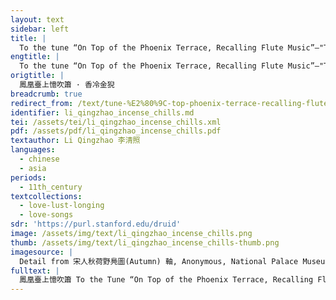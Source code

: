 ```yaml
---
layout: text
sidebar: left
title: |
  To the tune “On Top of the Phoenix Terrace, Recalling Flute Music”—"The incense chills in the golden lion | 鳳凰臺上憶吹簫 · 香冷金猊
engtitle: |
  To the tune “On Top of the Phoenix Terrace, Recalling Flute Music”—"The incense chills in the golden lion
origtitle: |
  鳳凰臺上憶吹簫 · 香冷金猊
breadcrumb: true
redirect_from: /text/tune-%E2%80%9C-top-phoenix-terrace-recalling-flute-music%E2%80%9D%E2%80%94-incense-chills-golden-lion
identifier: li_qingzhao_incense_chills.md
tei: /assets/tei/li_qingzhao_incense_chills.xml
pdf: /assets/pdf/li_qingzhao_incense_chills.pdf
textauthor: Li Qingzhao 李清照
languages:
  - chinese
  - asia
periods:
  - 11th_century
textcollections:
  - love-lust-longing
  - love-songs
sdr: 'https://purl.stanford.edu/druid'
image: /assets/img/text/li_qingzhao_incense_chills.png
thumb: /assets/img/text/li_qingzhao_incense_chills-thumb.png
imagesource: |
  Detail from 宋人秋荷野鳧圖(Autumn) 軸, Anonymous, National Palace Museum, Accession Number: K2A000205N000000000PAA [Public Domain]
fulltext: |
  鳳凰臺上憶吹簫 To the Tune “On Top of the Phoenix Terrace, Recalling Flute Music” 香冷金猊 The incense chills in the golden lion; 被翻紅浪 the quilt stirs, a red wave. 起來慵自梳頭 I rise up, too listless to comb my hair. 任寶奩塵滿 I leave my jewel box covered with dust; 日上簾鉤 sunlight ascends the curtain hook. 生怕離懷別苦 I only fear the parting pains and farewell bitterness; 多少事 how much has happened? 欲說還休 I am about to say but refrain. 新來瘦 Recently, I have slimmed down. 非干病酒 It has nothing to do with drunken sickness, 不是悲秋 or autumn sorrow. 休休 Don’t, don’t; 這回去也 this time he will surely go. 千萬遍陽關 Even if I sing the “Yangguan” tune ten times, countless times, 也則難留 it is still hard to make him stay. 念武陵人遠 I will yearn for my loved one faraway. 煙鎖秦樓 Mists will lock up the Qin tower; 唯有樓前流水 only the running water in front of the tower 應念我 will remember me 終日凝眸 staring at it all day. 凝眸處 At the spot where I stare, 從今又添 from now on, there will be 一段新愁 another layer of new sorrow.
---
```



